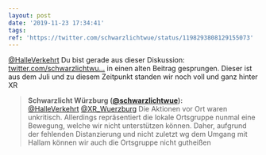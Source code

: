 ```yaml
---
layout: post
date: '2019-11-23 17:34:41'
tags: 
ref: 'https://twitter.com/schwarzlichtwue/status/1198293808129155073'
---
```

[@HalleVerkehrt](https://twitter.com/HalleVerkehrt) Du bist gerade aus dieser Diskussion: [twitter.com/schwarzlichtwu…](https://twitter.com/schwarzlichtwue/status/1198291958822789120?s=19) in einen alten Beitrag gesprungen. Dieser ist aus dem Juli und zu diesem Zeitpunkt standen wir noch voll und ganz hinter XR
> <b>Schwarzlicht Würzburg ([@schwarzlichtwue](https://twitter.com/schwarzlichtwue)):</b>  
>[@HalleVerkehrt](https://twitter.com/HalleVerkehrt) [@XR_Wuerzburg](https://twitter.com/XR_Wuerzburg) Die Aktionen vor Ort waren unkritisch. Allerdings repräsentiert die lokale Ortsgruppe nunmal eine Bewegung, welche wir nicht unterstützen können. Daher, aufgrund der fehlenden Distanzierung und nicht zuletzt wg dem Umgang mit Hallam können wir auch die Ortsgruppe nicht gutheißen  

